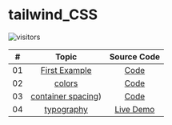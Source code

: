 # tailwind_CSS
![visitors](https://visitor-badge.glitch.me/badge?page_id=lokeshjawale96.tailwind_CSS)

|  #  |            Topic             | Source Code |
| :-: | :----------------------------: | :-------: |
| 01  |       [First Example](./tailwind-basics/01-utility-first/)      | [Code](./tailwind-basics/01-utility-first/index.html)  |
| 02  |     [colors](./tailwind-basics/02-colors/)    | [Code](./tailwind-basics/02-colors/index.html)  |
| 03  |    [container spacing](./tailwind-basics/03-container-spacing/))     | [Code](./tailwind-basics/03-container-spacing/index.html)  |
| 04  |  [typography](./tailwind-basics/04-typography/)  | [Live Demo](./tailwind-basics/04-typography/index.html)  |
